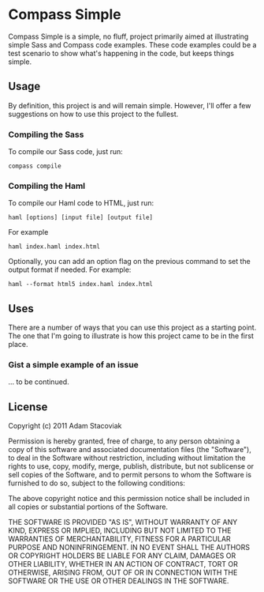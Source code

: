 # Compass Simple

Compass Simple is a simple, no fluff, project primarily aimed at illustrating simple Sass and Compass code examples. These code examples could be a test scenario to show what's happening in the code, but keeps things simple.

## Usage

By definition, this project is and will remain simple. However, I'll offer a few suggestions on how to use this project to the fullest.

### Compiling the Sass

To compile our Sass code, just run:

    compass compile

### Compiling the Haml

To compile our Haml code to HTML, just run:

    haml [options] [input file] [output file]
    
For example

    haml index.haml index.html

Optionally, you can add an option flag on the previous command to set the output format if needed. For example:

    haml --format html5 index.haml index.html

## Uses

There are a number of ways that you can use this project as a starting point. The one that I'm going to illustrate is how this project came to be in the first place.

### Gist a simple example of an issue

... to be continued.

## License

Copyright (c) 2011 Adam Stacoviak

Permission is hereby granted, free of charge, to any person obtaining a copy of this software and associated documentation files (the "Software"), to deal in the Software without restriction, including without limitation the rights to use, copy, modify, merge, publish, distribute, but not sublicense or sell copies of the Software, and to permit persons to whom the Software is furnished to do so, subject to the following conditions:

The above copyright notice and this permission notice shall be included in all copies or substantial portions of the Software.

THE SOFTWARE IS PROVIDED "AS IS", WITHOUT WARRANTY OF ANY KIND, EXPRESS OR IMPLIED, INCLUDING BUT NOT LIMITED TO THE WARRANTIES OF MERCHANTABILITY, FITNESS FOR A PARTICULAR PURPOSE AND NONINFRINGEMENT. IN NO EVENT SHALL THE AUTHORS OR COPYRIGHT HOLDERS BE LIABLE FOR ANY CLAIM, DAMAGES OR OTHER LIABILITY, WHETHER IN AN ACTION OF CONTRACT, TORT OR OTHERWISE, ARISING FROM, OUT OF OR IN CONNECTION WITH THE SOFTWARE OR THE USE OR OTHER DEALINGS IN THE SOFTWARE.
